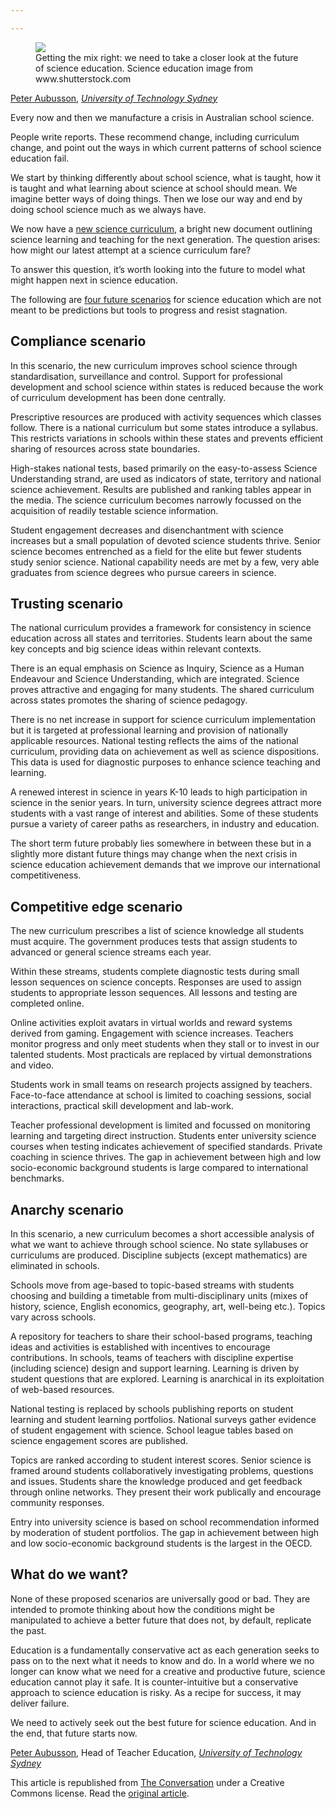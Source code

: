 ```yaml
---

---
```


  <figure>
    <img src="https://images.theconversation.com/files/23278/original/x6jznqbq-1367822022.jpg?ixlib=rb-1.1.0&rect=0%2C784%2C3589%2C2718&q=45&auto=format&w=754&fit=clip" />
      <figcaption>
        Getting the mix right: we need to take a closer look at the future of science education.
        <span class="attribution"><span class="source">Science education image from www.shutterstock.com</span></span>
      </figcaption>
  </figure>

<span><a href="https://theconversation.com/profiles/peter-aubusson-7086">Peter Aubusson</a>, <em><a href="https://theconversation.com/institutions/university-of-technology-sydney-936">University of Technology Sydney</a></em></span>

<p>Every now and then we manufacture a crisis in Australian school science. </p>

<p>People write reports. These recommend change, including curriculum change, and point out the ways in which current patterns of school science education fail. </p>

<p>We start by thinking differently about school science, what is taught, how it is taught and what learning about science at school should mean. We imagine better ways of doing things. Then we lose our way and end by doing school science much as we always have. </p>

<p>We now have a <a href="http://www.australiancurriculum.edu.au/Science">new science curriculum</a>, a bright new document outlining science learning and teaching for the next generation. The question arises: how might our latest attempt at a science curriculum fare? </p>

<p>To answer this question, it’s worth looking into the future to model what might happen next in science education. </p>

<p>The following are <a href="http://research.acer.edu.au/aje/vol55/iss3/5">four future scenarios</a> for science education which are not meant to be predictions but tools to progress and resist stagnation. </p>

<h2>Compliance scenario</h2>

<p>In this scenario, the new curriculum improves school science through standardisation, surveillance and control. Support for professional development and school science within states is reduced because the work of curriculum development has been done centrally. </p>

<p>Prescriptive resources are produced with activity sequences which classes follow. There is a national curriculum but some states introduce a syllabus. This restricts variations in schools within these states and prevents efficient sharing of resources across state boundaries. </p>

<p>High-stakes national tests, based primarily on the easy-to-assess Science Understanding strand, are used as indicators of state, territory and national science achievement. Results are published and ranking tables appear in the media. The science curriculum becomes narrowly focussed on the acquisition of readily testable science information. </p>

<p>Student engagement decreases and disenchantment with science increases but a small population of devoted science students thrive. Senior science becomes entrenched as a field for the elite but fewer students study senior science. National capability needs are met by a few, very able graduates from science degrees who pursue careers in science.</p>

<h2>Trusting scenario</h2>

<p>The national curriculum provides a framework for consistency in science education across all states and territories. Students learn about the same key concepts and big science ideas within relevant contexts. </p>

<p>There is an equal emphasis on Science as Inquiry, Science as a Human Endeavour and Science Understanding, which are integrated. Science proves attractive and engaging for many students. The shared curriculum across states promotes the sharing of science pedagogy. </p>

<p>There is no net increase in support for science curriculum implementation but it is targeted at professional learning and provision of nationally applicable resources. National testing reflects the aims of the national curriculum, providing data on achievement as well as science dispositions. This data is used for diagnostic purposes to enhance science teaching and learning. </p>

<p>A renewed interest in science in years K-10 leads to high participation in science in the senior years. In turn, university science degrees attract more students with a vast range of interest and abilities. Some of these students pursue a variety of career paths as researchers, in industry and education.</p>

<p>The short term future probably lies somewhere in between these but in a slightly more distant future things may change when the next crisis in science education achievement demands that we improve our international competitiveness.</p>

<h2>Competitive edge scenario</h2>

<p>The new curriculum prescribes a list of science knowledge all students must acquire. The government produces tests that assign students to advanced or general science streams each year. </p>

<p>Within these streams, students complete diagnostic tests during small lesson sequences on science concepts. Responses are used to assign students to appropriate lesson sequences. All lessons and testing are completed online. </p>

<p>Online activities exploit avatars in virtual worlds and reward systems derived from gaming. Engagement with science increases. Teachers monitor progress and only meet students when they stall or to invest in our talented students. Most practicals are replaced by virtual demonstrations and video. </p>

<p>Students work in small teams on research projects assigned by teachers. Face-to-face attendance at school is limited to coaching sessions, social interactions, practical skill development and lab-work. </p>

<p>Teacher professional development is limited and focussed on monitoring learning and targeting direct instruction. Students enter university science courses when testing indicates achievement of specified standards. Private coaching in science thrives. The gap in achievement between high and low socio-economic background students is large compared to international benchmarks.</p>

<h2>Anarchy scenario</h2>

<p>In this scenario, a new curriculum becomes a short accessible analysis of what we want to achieve through school science. No state syllabuses or curriculums are produced. Discipline subjects (except mathematics) are eliminated in schools. </p>

<p>Schools move from age-based to topic-based streams with students choosing and building a timetable from multi-disciplinary units (mixes of history, science, English economics, geography, art, well-being etc.). Topics vary across schools.</p>

<p>A repository for teachers to share their school-based programs, teaching ideas and activities is established with incentives to encourage contributions. In schools, teams of teachers with discipline expertise (including science) design and support learning. Learning is driven by student questions that are explored. Learning is anarchical in its exploitation of web-based resources. </p>

<p>National testing is replaced by schools publishing reports on student learning and student learning portfolios. National surveys gather evidence of student engagement with science. School league tables based on science engagement scores are published. </p>

<p>Topics are ranked according to student interest scores. Senior science is framed around students collaboratively investigating problems, questions and issues. Students share the knowledge produced and get feedback through online networks. They present their work publically and encourage community responses. </p>

<p>Entry into university science is based on school recommendation informed by moderation of student portfolios. The gap in achievement between high and low socio-economic background students is the largest in the OECD.</p>

<h2>What do we want?</h2>

<p>None of these proposed scenarios are universally good or bad. They are intended to promote thinking about how the conditions might be manipulated to achieve a better future that does not, by default, replicate the past. </p>

<p>Education is a fundamentally conservative act as each generation seeks to pass on to the next what it needs to know and do. In a world where we no longer can know what we need for a creative and productive future, science education cannot play it safe. It is counter-intuitive but a conservative approach to science education is risky. As a recipe for success, it may deliver failure.</p>

<p>We need to actively seek out the best future for science education. And in the end, that future starts now.<!-- Below is The Conversation's page counter tag. Please DO NOT REMOVE. --><img src="https://counter.theconversation.com/content/12508/count.gif?distributor=republish-lightbox-basic" alt="The Conversation" width="1" height="1" style="border: none !important; box-shadow: none !important; margin: 0 !important; max-height: 1px !important; max-width: 1px !important; min-height: 1px !important; min-width: 1px !important; opacity: 0 !important; outline: none !important; padding: 0 !important; text-shadow: none !important" /><!-- End of code. If you don't see any code above, please get new code from the Advanced tab after you click the republish button. The page counter does not collect any personal data. More info: https://theconversation.com/republishing-guidelines --></p>

<p><span><a href="https://theconversation.com/profiles/peter-aubusson-7086">Peter Aubusson</a>, Head of Teacher Education, <em><a href="https://theconversation.com/institutions/university-of-technology-sydney-936">University of Technology Sydney</a></em></span></p>

<p>This article is republished from <a href="https://theconversation.com">The Conversation</a> under a Creative Commons license. Read the <a href="https://theconversation.com/science-in-schools-can-we-choose-a-better-future-12508">original article</a>.</p>